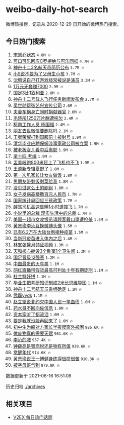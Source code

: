 # weibo-daily-hot-search

微博热搜榜，记录从 2020-12-29 日开始的微博热门搜索。

## 今日热门搜索

<!-- BEGIN -->

1. [宋慧乔状态](https://s.weibo.com/weibo?q=%23%E5%AE%8B%E6%85%A7%E4%B9%94%E7%8A%B6%E6%80%81%23&Refer=top) `4.8M 🔥`
1. [可口可乐回应C罗拒绝与可乐同框](https://s.weibo.com/weibo?q=%23%E5%8F%AF%E5%8F%A3%E5%8F%AF%E4%B9%90%E5%9B%9E%E5%BA%94C%E7%BD%97%E6%8B%92%E7%BB%9D%E4%B8%8E%E5%8F%AF%E4%B9%90%E5%90%8C%E6%A1%86%23&Refer=top) `4.7M 🔥`
1. [神舟十二3名航天员简历公布](https://s.weibo.com/weibo?q=%E7%A5%9E%E8%88%9F%E5%8D%81%E4%BA%8C3%E5%90%8D%E8%88%AA%E5%A4%A9%E5%91%98%E7%AE%80%E5%8E%86%E5%85%AC%E5%B8%83&Refer=top) `3.7M 🔥`
1. [小S说不要为了父母生小孩](https://s.weibo.com/weibo?q=%23%E5%B0%8FS%E8%AF%B4%E4%B8%8D%E8%A6%81%E4%B8%BA%E4%BA%86%E7%88%B6%E6%AF%8D%E7%94%9F%E5%B0%8F%E5%AD%A9%23&Refer=top) `3.7M 🔥`
1. [沈腾说自己打游戏经常被说是演员](https://s.weibo.com/weibo?q=%23%E6%B2%88%E8%85%BE%E8%AF%B4%E8%87%AA%E5%B7%B1%E6%89%93%E6%B8%B8%E6%88%8F%E7%BB%8F%E5%B8%B8%E8%A2%AB%E8%AF%B4%E6%98%AF%E6%BC%94%E5%91%98%23&Refer=top) `3.3M 🔥`
1. [1万元牙套赚7000](https://s.weibo.com/weibo?q=%231%E4%B8%87%E5%85%83%E7%89%99%E5%A5%97%E8%B5%9A7000%23&Refer=top) `2.9M 🔥`
1. [国足3比1叙利亚](https://s.weibo.com/weibo?q=%23%E5%9B%BD%E8%B6%B33%E6%AF%941%E5%8F%99%E5%88%A9%E4%BA%9A%23&Refer=top) `2.8M 🔥`
1. [神舟十二号载人飞行任务新闻发布会](https://s.weibo.com/weibo?q=%23%E7%A5%9E%E8%88%9F%E5%8D%81%E4%BA%8C%E5%8F%B7%E8%BD%BD%E4%BA%BA%E9%A3%9E%E8%A1%8C%E4%BB%BB%E5%8A%A1%E6%96%B0%E9%97%BB%E5%8F%91%E5%B8%83%E4%BC%9A%23&Refer=top) `2.7M 🔥`
1. [吴世勋帮张艺兴宣传公司](https://s.weibo.com/weibo?q=%23%E5%90%B4%E4%B8%96%E5%8B%8B%E5%B8%AE%E5%BC%A0%E8%89%BA%E5%85%B4%E5%AE%A3%E4%BC%A0%E5%85%AC%E5%8F%B8%23&Refer=top) `2.6M 🔥`
1. [夫妻车祸身亡同时捐献器官](https://s.weibo.com/weibo?q=%23%E5%A4%AB%E5%A6%BB%E8%BD%A6%E7%A5%B8%E8%BA%AB%E4%BA%A1%E5%90%8C%E6%97%B6%E6%8D%90%E7%8C%AE%E5%99%A8%E5%AE%98%23&Refer=top) `2.6M 🔥`
1. [毛晓彤1250万片酬遭拖欠](https://s.weibo.com/weibo?q=%23%E6%AF%9B%E6%99%93%E5%BD%A41250%E4%B8%87%E7%89%87%E9%85%AC%E9%81%AD%E6%8B%96%E6%AC%A0%23&Refer=top) `2.4M 🔥`
1. [柯南工作人员 杨国福](https://s.weibo.com/weibo?q=%E6%9F%AF%E5%8D%97%E5%B7%A5%E4%BD%9C%E4%BA%BA%E5%91%98%20%E6%9D%A8%E5%9B%BD%E7%A6%8F&Refer=top) `2.4M 🔥`
1. [朋友去世微信要删除吗](https://s.weibo.com/weibo?q=%23%E6%9C%8B%E5%8F%8B%E5%8E%BB%E4%B8%96%E5%BE%AE%E4%BF%A1%E8%A6%81%E5%88%A0%E9%99%A4%E5%90%97%23&Refer=top) `2.1M 🔥`
1. [王者荣耀打到国服前十被封号](https://s.weibo.com/weibo?q=%23%E7%8E%8B%E8%80%85%E8%8D%A3%E8%80%80%E6%89%93%E5%88%B0%E5%9B%BD%E6%9C%8D%E5%89%8D%E5%8D%81%E8%A2%AB%E5%B0%81%E5%8F%B7%23&Refer=top) `1.9M 🔥`
1. [清华毕业应聘保姆涉事家政公司被立案](https://s.weibo.com/weibo?q=%23%E6%B8%85%E5%8D%8E%E6%AF%95%E4%B8%9A%E5%BA%94%E8%81%98%E4%BF%9D%E5%A7%86%E6%B6%89%E4%BA%8B%E5%AE%B6%E6%94%BF%E5%85%AC%E5%8F%B8%E8%A2%AB%E7%AB%8B%E6%A1%88%23&Refer=top) `1.9M 🔥`
1. [被老板女儿看中后离职](https://s.weibo.com/weibo?q=%23%E8%A2%AB%E8%80%81%E6%9D%BF%E5%A5%B3%E5%84%BF%E7%9C%8B%E4%B8%AD%E5%90%8E%E7%A6%BB%E8%81%8C%23&Refer=top) `1.9M 🔥`
1. [芈十四 考编](https://s.weibo.com/weibo?q=%E8%8A%88%E5%8D%81%E5%9B%9B%20%E8%80%83%E7%BC%96&Refer=top) `1.9M 🔥`
1. [孟美岐跑800米赶上了飞机也不飞](https://s.weibo.com/weibo?q=%23%E5%AD%9F%E7%BE%8E%E5%B2%90%E8%B7%91800%E7%B1%B3%E8%B5%B6%E4%B8%8A%E4%BA%86%E9%A3%9E%E6%9C%BA%E4%B9%9F%E4%B8%8D%E9%A3%9E%23&Refer=top) `1.9M 🔥`
1. [王源新专辑夏野了](https://s.weibo.com/weibo?q=%23%E7%8E%8B%E6%BA%90%E6%96%B0%E4%B8%93%E8%BE%91%E5%A4%8F%E9%87%8E%E4%BA%86%23&Refer=top) `1.8M 🔥`
1. [第一次见家长让女友做饭](https://s.weibo.com/weibo?q=%23%E7%AC%AC%E4%B8%80%E6%AC%A1%E8%A7%81%E5%AE%B6%E9%95%BF%E8%AE%A9%E5%A5%B3%E5%8F%8B%E5%81%9A%E9%A5%AD%23&Refer=top) `1.8M 🔥`
1. [男朋友带剩饭剩菜给我](https://s.weibo.com/weibo?q=%23%E7%94%B7%E6%9C%8B%E5%8F%8B%E5%B8%A6%E5%89%A9%E9%A5%AD%E5%89%A9%E8%8F%9C%E7%BB%99%E6%88%91%23&Refer=top) `1.8M 🔥`
1. [没见过这么土的剧组](https://s.weibo.com/weibo?q=%23%E6%B2%A1%E8%A7%81%E8%BF%87%E8%BF%99%E4%B9%88%E5%9C%9F%E7%9A%84%E5%89%A7%E7%BB%84%23&Refer=top) `1.8M 🔥`
1. [女子发病高楼撒百元人民币](https://s.weibo.com/weibo?q=%23%E5%A5%B3%E5%AD%90%E5%8F%91%E7%97%85%E9%AB%98%E6%A5%BC%E6%92%92%E7%99%BE%E5%85%83%E4%BA%BA%E6%B0%91%E5%B8%81%23&Refer=top) `1.7M 🔥`
1. [国家统计局回应三孩政策](https://s.weibo.com/weibo?q=%23%E5%9B%BD%E5%AE%B6%E7%BB%9F%E8%AE%A1%E5%B1%80%E5%9B%9E%E5%BA%94%E4%B8%89%E5%AD%A9%E6%94%BF%E7%AD%96%23&Refer=top) `1.7M 🔥`
1. [醉驾司机高速昏睡1小时遭撞飞](https://s.weibo.com/weibo?q=%23%E9%86%89%E9%A9%BE%E5%8F%B8%E6%9C%BA%E9%AB%98%E9%80%9F%E6%98%8F%E7%9D%A11%E5%B0%8F%E6%97%B6%E9%81%AD%E6%92%9E%E9%A3%9E%23&Refer=top) `1.7M 🔥`
1. [小说里的总裁 现实生活中的总裁](https://s.weibo.com/weibo?q=%E5%B0%8F%E8%AF%B4%E9%87%8C%E7%9A%84%E6%80%BB%E8%A3%81%20%E7%8E%B0%E5%AE%9E%E7%94%9F%E6%B4%BB%E4%B8%AD%E7%9A%84%E6%80%BB%E8%A3%81&Refer=top) `1.7M 🔥`
1. [美国一超市女收银员请顾客戴口罩遭枪杀](https://s.weibo.com/weibo?q=%23%E7%BE%8E%E5%9B%BD%E4%B8%80%E8%B6%85%E5%B8%82%E5%A5%B3%E6%94%B6%E9%93%B6%E5%91%98%E8%AF%B7%E9%A1%BE%E5%AE%A2%E6%88%B4%E5%8F%A3%E7%BD%A9%E9%81%AD%E6%9E%AA%E6%9D%80%23&Refer=top) `1.5M 🔥`
1. [黄景瑜李沁互换微博头像](https://s.weibo.com/weibo?q=%23%E9%BB%84%E6%99%AF%E7%91%9C%E6%9D%8E%E6%B2%81%E4%BA%92%E6%8D%A2%E5%BE%AE%E5%8D%9A%E5%A4%B4%E5%83%8F%23&Refer=top) `1.5M 🔥`
1. [已有6.2万在大陆台胞接种疫苗](https://s.weibo.com/weibo?q=%23%E5%B7%B2%E6%9C%896.2%E4%B8%87%E5%9C%A8%E5%A4%A7%E9%99%86%E5%8F%B0%E8%83%9E%E6%8E%A5%E7%A7%8D%E7%96%AB%E8%8B%97%23&Refer=top) `1.5M 🔥`
1. [当新冠疫苗进入体内之后](https://s.weibo.com/weibo?q=%23%E5%BD%93%E6%96%B0%E5%86%A0%E7%96%AB%E8%8B%97%E8%BF%9B%E5%85%A5%E4%BD%93%E5%86%85%E4%B9%8B%E5%90%8E%23&Refer=top) `1.4M 🔥`
1. [林峯张馨月领证视频](https://s.weibo.com/weibo?q=%23%E6%9E%97%E5%B3%AF%E5%BC%A0%E9%A6%A8%E6%9C%88%E9%A2%86%E8%AF%81%E8%A7%86%E9%A2%91%23&Refer=top) `1.3M 🔥`
1. [天和核心舱设3个卧室1个卫生间](https://s.weibo.com/weibo?q=%23%E5%A4%A9%E5%92%8C%E6%A0%B8%E5%BF%83%E8%88%B1%E8%AE%BE3%E4%B8%AA%E5%8D%A7%E5%AE%A41%E4%B8%AA%E5%8D%AB%E7%94%9F%E9%97%B4%23&Refer=top) `1.3M 🔥`
1. [国足晋级12强赛](https://s.weibo.com/weibo?q=%23%E5%9B%BD%E8%B6%B3%E6%99%8B%E7%BA%A712%E5%BC%BA%E8%B5%9B%23&Refer=top) `1.2M 🔥`
1. [中国最贵的火车票](https://s.weibo.com/weibo?q=%23%E4%B8%AD%E5%9B%BD%E6%9C%80%E8%B4%B5%E7%9A%84%E7%81%AB%E8%BD%A6%E7%A5%A8%23&Refer=top) `1.1M 🔥`
1. [网红直播带假货最高可判处十年有期徒刑](https://s.weibo.com/weibo?q=%23%E7%BD%91%E7%BA%A2%E7%9B%B4%E6%92%AD%E5%B8%A6%E5%81%87%E8%B4%A7%E6%9C%80%E9%AB%98%E5%8F%AF%E5%88%A4%E5%A4%84%E5%8D%81%E5%B9%B4%E6%9C%89%E6%9C%9F%E5%BE%92%E5%88%91%23&Refer=top) `1.1M 🔥`
1. [杜兰特好拼](https://s.weibo.com/weibo?q=%E6%9D%9C%E5%85%B0%E7%89%B9%E5%A5%BD%E6%8B%BC&Refer=top) `1.1M 🔥`
1. [毕业生把考研知识制成2米长思维导图](https://s.weibo.com/weibo?q=%23%E6%AF%95%E4%B8%9A%E7%94%9F%E6%8A%8A%E8%80%83%E7%A0%94%E7%9F%A5%E8%AF%86%E5%88%B6%E6%88%902%E7%B1%B3%E9%95%BF%E6%80%9D%E7%BB%B4%E5%AF%BC%E5%9B%BE%23&Refer=top) `1.1M 🔥`
1. [神舟十二号航天员乘组确定](https://s.weibo.com/weibo?q=%E7%A5%9E%E8%88%9F%E5%8D%81%E4%BA%8C%E5%8F%B7%E8%88%AA%E5%A4%A9%E5%91%98%E4%B9%98%E7%BB%84%E7%A1%AE%E5%AE%9A&Refer=top) `1.1M 🔥`
1. [武磊yyds](https://s.weibo.com/weibo?q=%23%E6%AD%A6%E7%A3%8Ayyds%23&Refer=top) `1.1M 🔥`
1. [赵立坚说北约欠中国人民一笔血债](https://s.weibo.com/weibo?q=%23%E8%B5%B5%E7%AB%8B%E5%9D%9A%E8%AF%B4%E5%8C%97%E7%BA%A6%E6%AC%A0%E4%B8%AD%E5%9B%BD%E4%BA%BA%E6%B0%91%E4%B8%80%E7%AC%94%E8%A1%80%E5%80%BA%23&Refer=top) `1.0M 🔥`
1. [药水哥不回向佐信息](https://s.weibo.com/weibo?q=%23%E8%8D%AF%E6%B0%B4%E5%93%A5%E4%B8%8D%E5%9B%9E%E5%90%91%E4%BD%90%E4%BF%A1%E6%81%AF%23&Refer=top) `1.0M 🔥`
1. [资本家听了都流泪](https://s.weibo.com/weibo?q=%23%E8%B5%84%E6%9C%AC%E5%AE%B6%E5%90%AC%E4%BA%86%E9%83%BD%E6%B5%81%E6%B3%AA%23&Refer=top) `1.0M 🔥`
1. [要是我就没脸再回来了](https://s.weibo.com/weibo?q=%23%E8%A6%81%E6%98%AF%E6%88%91%E5%B0%B1%E6%B2%A1%E8%84%B8%E5%86%8D%E5%9B%9E%E6%9D%A5%E4%BA%86%23&Refer=top) `1.0M 🔥`
1. [初中生为躲对方家长半夜爬窗外被困](https://s.weibo.com/weibo?q=%23%E5%88%9D%E4%B8%AD%E7%94%9F%E4%B8%BA%E8%BA%B2%E5%AF%B9%E6%96%B9%E5%AE%B6%E9%95%BF%E5%8D%8A%E5%A4%9C%E7%88%AC%E7%AA%97%E5%A4%96%E8%A2%AB%E5%9B%B0%23&Refer=top) `986.6K 🔥`
1. [做废物真的需要天赋](https://s.weibo.com/weibo?q=%23%E5%81%9A%E5%BA%9F%E7%89%A9%E7%9C%9F%E7%9A%84%E9%9C%80%E8%A6%81%E5%A4%A9%E8%B5%8B%23&Refer=top) `961.6K 🔥`
1. [李沁的腰](https://s.weibo.com/weibo?q=%23%E6%9D%8E%E6%B2%81%E7%9A%84%E8%85%B0%23&Refer=top) `957.4K 🔥`
1. [钟薛高是智商税还是物有所值](https://s.weibo.com/weibo?q=%23%E9%92%9F%E8%96%9B%E9%AB%98%E6%98%AF%E6%99%BA%E5%95%86%E7%A8%8E%E8%BF%98%E6%98%AF%E7%89%A9%E6%9C%89%E6%89%80%E5%80%BC%23&Refer=top) `939.6K 🔥`
1. [觉醒年代](https://s.weibo.com/weibo?q=%E8%A7%89%E9%86%92%E5%B9%B4%E4%BB%A3&Refer=top) `914.6K 🔥`
1. [黄景瑜说王一博健身练得很拼很苦](https://s.weibo.com/weibo?q=%23%E9%BB%84%E6%99%AF%E7%91%9C%E8%AF%B4%E7%8E%8B%E4%B8%80%E5%8D%9A%E5%81%A5%E8%BA%AB%E7%BB%83%E5%BE%97%E5%BE%88%E6%8B%BC%E5%BE%88%E8%8B%A6%23&Refer=top) `910.3K 🔥`
1. [被字母哥气到](https://s.weibo.com/weibo?q=%E8%A2%AB%E5%AD%97%E6%AF%8D%E5%93%A5%E6%B0%94%E5%88%B0&Refer=top) `879.8K 🔥`

数据更新于 2021-06-16 16:51:08

<!-- END -->

历史归档 [./archives](./archives)

## 相关项目

- [V2EX 每日热门话题](https://github.com/boojack/v2ex-daily-hot-topic)

